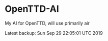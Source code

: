 # OpenTTD-AI
My AI for OpenTTD, will use primarily air

Latest backup: Sun Sep 29 22:05:01 UTC 2019
